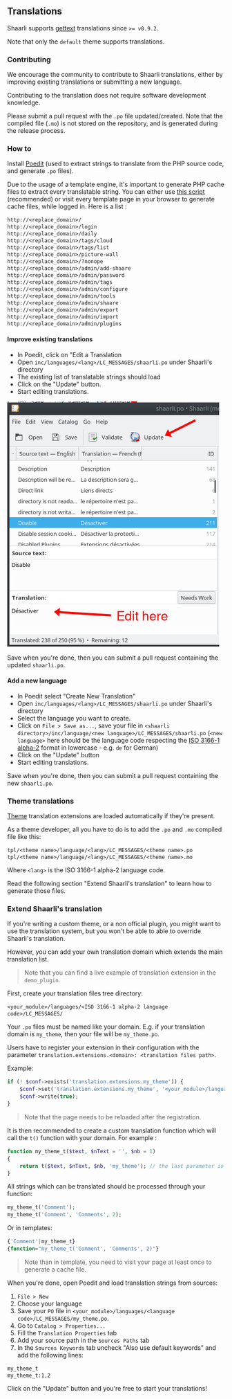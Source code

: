 ## Translations

Shaarli supports [gettext](https://www.gnu.org/software/gettext/manual/gettext.html) translations
since `>= v0.9.2`.

Note that only the `default` theme supports translations.

### Contributing

We encourage the community to contribute to Shaarli translations, either by improving existing translations or submitting a new language.

Contributing to the translation does not require software development knowledge.

Please submit a pull request with the `.po` file updated/created. Note that the compiled file (`.mo`) is not stored on the repository, and is generated during the release process.


### How to

Install [Poedit](https://poedit.net/) (used to extract strings to translate from the PHP source code, and generate `.po` files).

Due to the usage of a template engine, it's important to generate PHP cache files to extract every translatable string. You can either use [this script](https://gist.github.com/ArthurHoaro/5d0323f758ab2401ef444a53f54e9a07) (recommended) or visit every template page in your browser to generate cache files, while logged in. Here is a list :

```
http://<replace_domain>/
http://<replace_domain>/login
http://<replace_domain>/daily
http://<replace_domain>/tags/cloud
http://<replace_domain>/tags/list
http://<replace_domain>/picture-wall
http://<replace_domain>/?nonope
http://<replace_domain>/admin/add-shaare
http://<replace_domain>/admin/password
http://<replace_domain>/admin/tags
http://<replace_domain>/admin/configure
http://<replace_domain>/admin/tools
http://<replace_domain>/admin/shaare
http://<replace_domain>/admin/export
http://<replace_domain>/admin/import
http://<replace_domain>/admin/plugins
```


#### Improve existing translations

- In Poedit, click on "Edit a Translation
- Open `inc/languages/<lang>/LC_MESSAGES/shaarli.po` under Shaarli's directory
- The existing list of translatable strings should load
- Click on the "Update" button.
- Start editing translations.

![poedit-screenshot](images/poedit-1.jpg)

Save when you're done, then you can submit a pull request containing the updated `shaarli.po`.


#### Add a new language

- In Poedit select "Create New Translation"
- Open `inc/languages/<lang>/LC_MESSAGES/shaarli.po` under Shaarli's directory
- Select the language you want to create.
- Click on `File > Save as...`, save your file in `<shaarli directory>/inc/language/<new language>/LC_MESSAGES/shaarli.po` (`<new language>` here should be the language code respecting the [ISO 3166-1 alpha-2](https://en.wikipedia.org/wiki/ISO_3166-2) format in lowercase - e.g. `de` for German)
- Click on the "Update" button
- Start editing translations.

Save when you're done, then you can submit a pull request containing the new `shaarli.po`.


### Theme translations

[Theme](Theming.md) translation extensions are loaded automatically if they're present.

As a theme developer, all you have to do is to add the `.po` and `.mo` compiled file like this:

```
tpl/<theme name>/language/<lang>/LC_MESSAGES/<theme name>.po
tpl/<theme name>/language/<lang>/LC_MESSAGES/<theme name>.mo
```

Where `<lang>` is the ISO 3166-1 alpha-2 language code.

Read the following section "Extend Shaarli's translation" to learn how to generate those files.


### Extend Shaarli's translation

If you're writing a custom theme, or a non official plugin, you might want to use the translation system,
but you won't be able to able to override Shaarli's translation.

However, you can add your own translation domain which extends the main translation list.

> Note that you can find a live example of translation extension in the `demo_plugin`.

First, create your translation files tree directory:

```
<your_module>/languages/<ISO 3166-1 alpha-2 language code>/LC_MESSAGES/
```

Your `.po` files must be named like your domain. E.g. if your translation domain is `my_theme`, then your file will be
`my_theme.po`.

Users have to register your extension in their configuration with the parameter
`translation.extensions.<domain>: <translation files path>`.

Example:

```php
if (! $conf->exists('translation.extensions.my_theme')) {
    $conf->set('translation.extensions.my_theme', '<your_module>/languages/');
    $conf->write(true);
}
```

> Note that the page needs to be reloaded after the registration.

It is then recommended to create a custom translation function which will call the `t()` function with your domain.
For example :

```php
function my_theme_t($text, $nText = '', $nb = 1)
{
    return t($text, $nText, $nb, 'my_theme'); // the last parameter is your translation domain.
}
```

All strings which can be translated should be processed through your function:

```php
my_theme_t('Comment');
my_theme_t('Comment', 'Comments', 2);
```

Or in templates:

```php
{'Comment'|my_theme_t}
{function="my_theme_t('Comment', 'Comments', 2)"}
```

> Note than in template, you need to visit your page at least once to generate a cache file.

When you're done, open Poedit and load translation strings from sources:

  1. `File > New`
  2. Choose your language
  3. Save your `PO` file in `<your_module>/languages/<language code>/LC_MESSAGES/my_theme.po`.
  4. Go to `Catalog > Properties...`
  5. Fill the `Translation Properties` tab
  6. Add your source path in the `Sources Paths` tab
  7. In the `Sources Keywords` tab uncheck "Also use default keywords" and add the following lines:

```
my_theme_t
my_theme_t:1,2
```

Click on the "Update" button and you're free to start your translations!
